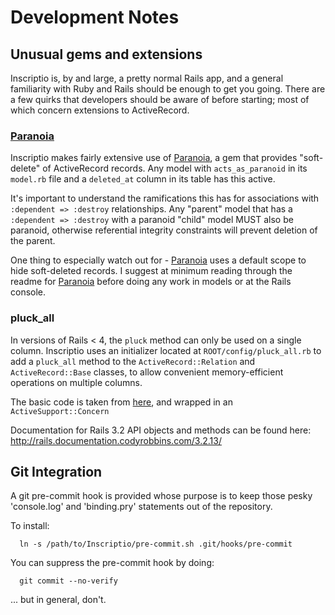 # Development Notes
## Unusual gems and extensions
Inscriptio is, by and large, a pretty normal Rails app, and a general familiarity with Ruby and Rails should be enough to get you going.  There are a few quirks that developers should be aware of before starting; most of which concern extensions to ActiveRecord.

### [Paranoia](https://github.com/radar/paranoia)
Inscriptio makes fairly extensive use of [Paranoia](https://github.com/radar/paranoia), a gem that provides "soft-delete" of ActiveRecord records.  Any model with `acts_as_paranoid` in its `model.rb` file and a `deleted_at` column in its table has this active.

It's important to understand the ramifications this has for associations with `:dependent => :destroy` relationships.  Any "parent" model that has a `:dependent => :destroy` with a paranoid "child" model MUST also be paranoid, otherwise referential integrity constraints will prevent deletion of the parent.
  
One thing to especially watch out for - [Paranoia](https://github.com/radar/paranoia) uses a default scope to hide soft-deleted records.  I suggest at minimum reading through the readme for [Paranoia](https://github.com/radar/paranoia) before doing any work in models or at the Rails console.

### pluck_all
In versions of Rails < 4, the `pluck` method can only be used on a single column.  Inscriptio uses an initializer located at `ROOT/config/pluck_all.rb` to add a `pluck_all` method to the `ActiveRecord::Relation` and `ActiveRecord::Base` classes, to allow convenient memory-efficient operations on multiple columns.

The basic code is taken from [here](http://meltingice.net/2013/06/11/pluck-multiple-columns-rails/), and wrapped in an `ActiveSupport::Concern`

Documentation for Rails 3.2 API objects and methods can be found here: http://rails.documentation.codyrobbins.com/3.2.13/

## Git Integration

A git pre-commit hook is provided whose purpose is to keep those pesky 'console.log' and 'binding.pry' statements  out of the repository.

To install:

```Shell
  ln -s /path/to/Inscriptio/pre-commit.sh .git/hooks/pre-commit
```

You can suppress the pre-commit hook by doing:

```Shell
  git commit --no-verify
```

... but in general, don't.
